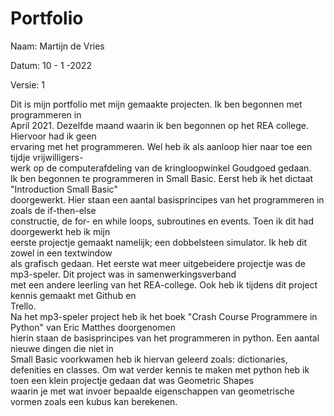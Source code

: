 # Portfolio

Naam: Martijn de Vries 

Datum: 10 - 1 -2022 

Versie: 1



Dit is mijn portfolio met mijn gemaakte projecten. Ik ben begonnen met programmeren in\
April 2021. Dezelfde maand waarin ik ben begonnen op het REA college. Hiervoor had ik geen \
ervaring met het programmeren. Wel heb ik als aanloop hier naar toe een tijdje vrijwilligers- \
werk op de computerafdeling van de kringloopwinkel Goudgoed gedaan. \
Ik ben begonnen te programmeren in Small Basic. Eerst heb ik het dictaat "Introduction Small Basic"\
doorgewerkt. Hier staan een aantal basisprincipes van het programmeren in zoals de if-then-else\
constructie, de for- en while loops, subroutines en events. Toen ik dit had doorgewerkt heb ik mijn \
eerste projectje gemaakt namelijk; een dobbelsteen simulator. Ik heb dit zowel in een textwindow \
als grafisch gedaan. 
Het eerste wat meer uitgebeidere projectje was de mp3-speler. Dit project was in samenwerkingsverband \
met een andere leerling van het REA-college. Ook heb ik tijdens dit project kennis gemaakt met Github en \
Trello. \
Na het mp3-speler project heb ik het boek "Crash Course Programmere in Python" van Eric Matthes  doorgenomen \
hierin staan de basisprincipes van het programmeren in python. Een aantal nieuwe dingen die niet in \
Small Basic voorkwamen heb ik hiervan geleerd zoals: dictionaries, defenities en classes. 
Om wat verder kennis te maken met python heb ik toen een klein projectje gedaan dat was Geometric Shapes \
waarin je met wat invoer bepaalde eigenschappen van geometrische vormen zoals een kubus kan berekenen. 




